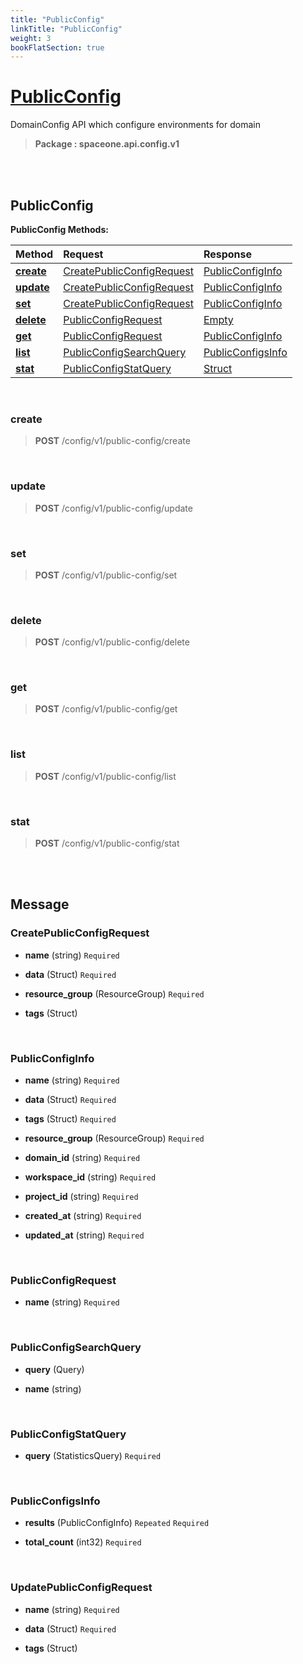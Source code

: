 ```yaml
---
title: "PublicConfig"
linkTitle: "PublicConfig"
weight: 3
bookFlatSection: true
---
```

# [PublicConfig](#PublicConfig)
DomainConfig API which configure environments for domain


>  **Package : spaceone.api.config.v1**

<br>
<br>

## PublicConfig





**PublicConfig Methods:**


| Method | Request | Response |
| :----- | :-------- | :-------- |
| [**create**](./PublicConfig#create) | [CreatePublicConfigRequest](PublicConfig#createpublicconfigrequest) | [PublicConfigInfo](PublicConfig#publicconfiginfo) |
| [**update**](./PublicConfig#update) | [CreatePublicConfigRequest](PublicConfig#createpublicconfigrequest) | [PublicConfigInfo](PublicConfig#publicconfiginfo) |
| [**set**](./PublicConfig#set) | [CreatePublicConfigRequest](PublicConfig#createpublicconfigrequest) | [PublicConfigInfo](PublicConfig#publicconfiginfo) |
| [**delete**](./PublicConfig#delete) | [PublicConfigRequest](PublicConfig#publicconfigrequest) | [Empty](PublicConfig#empty) |
| [**get**](./PublicConfig#get) | [PublicConfigRequest](PublicConfig#publicconfigrequest) | [PublicConfigInfo](PublicConfig#publicconfiginfo) |
| [**list**](./PublicConfig#list) | [PublicConfigSearchQuery](PublicConfig#publicconfigsearchquery) | [PublicConfigsInfo](PublicConfig#publicconfigsinfo) |
| [**stat**](./PublicConfig#stat) | [PublicConfigStatQuery](PublicConfig#publicconfigstatquery) | [Struct](PublicConfig#struct) |



    
<br>

### create





> **POST** /config/v1/public-config/create
>






    
<br>

### update





> **POST** /config/v1/public-config/update
>






    
<br>

### set





> **POST** /config/v1/public-config/set
>






    
<br>

### delete





> **POST** /config/v1/public-config/delete
>






    
<br>

### get





> **POST** /config/v1/public-config/get
>






    
<br>

### list





> **POST** /config/v1/public-config/list
>






    
<br>

### stat





> **POST** /config/v1/public-config/stat
>






    


<br>
<br>

## Message



### CreatePublicConfigRequest
* **name** (string)   `Required` 

    
* **data** (Struct)   `Required` 

    
* **resource_group** (ResourceGroup)   `Required` 

    
* **tags** (Struct)  

    <br>

### PublicConfigInfo
* **name** (string)   `Required` 

    
* **data** (Struct)   `Required` 

    
* **tags** (Struct)   `Required` 

    
* **resource_group** (ResourceGroup)   `Required` 

    
* **domain_id** (string)   `Required` 

    
* **workspace_id** (string)   `Required` 

    
* **project_id** (string)   `Required` 

    
* **created_at** (string)   `Required` 

    
* **updated_at** (string)   `Required` 

    <br>

### PublicConfigRequest
* **name** (string)   `Required` 

    <br>

### PublicConfigSearchQuery
* **query** (Query)  

    
* **name** (string)  

    <br>

### PublicConfigStatQuery
* **query** (StatisticsQuery)   `Required` 

    <br>

### PublicConfigsInfo
* **results** (PublicConfigInfo)  `Repeated`    `Required` 

    
* **total_count** (int32)   `Required` 

    <br>

### UpdatePublicConfigRequest
* **name** (string)   `Required` 

    
* **data** (Struct)   `Required` 

    
* **tags** (Struct)  

    <br>
